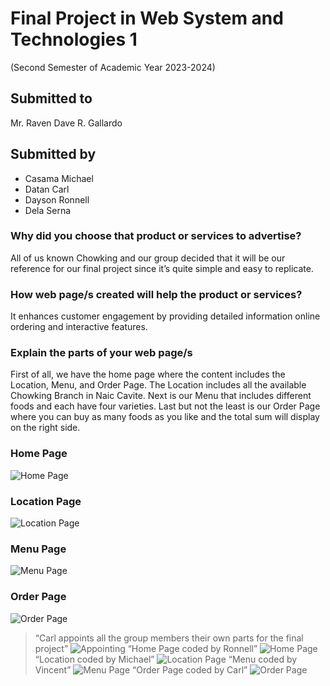 # Final Project in Web System and Technologies 1
(Second Semester of Academic Year 2023-2024)

## Submitted to
Mr. Raven Dave R. Gallardo

## Submitted by
- Casama Michael
- Datan Carl
- Dayson Ronnell
- Dela Serna

### Why did you choose that product or services to advertise?
All of us known Chowking and our group decided that it will be our reference for our final project since it’s quite simple and easy to replicate.

### How web page/s created will help the product or services?
It enhances customer engagement by providing detailed information online ordering and interactive features.

### Explain the parts of your web page/s
First of all, we have the home page where the content includes the Location, Menu, and Order Page. The Location includes all the available Chowking Branch in Naic Cavite. Next is our Menu that includes different foods and each have four varieties. Last but not the least is our Order Page where you can buy as many foods as you like and the total sum will display on the right side.

### Home Page
![Home Page](img/Homepage.png)
### Location Page
![Location Page](img/Locationspage.png)
### Menu Page
![Menu Page](img/Menupage.png)
### Order Page
![Order Page](img/Orderpage.png)

> “Carl appoints all the group members their own parts for the final project”
> ![Appointing](img/appoint.png)
> “Home Page coded by Ronnell”
> ![Home Page](img/ronnell.jpg)
> “Location coded by Michael”
> ![Location Page](img/michael.jpg)
> “Menu coded by Vincent”
> ![Menu Page](img/vincent.jpg)
> “Order Page coded by Carl”
> ![Order Page](img/carl.jpg)
